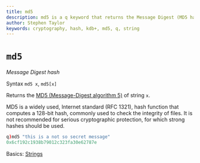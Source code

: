 ```yaml
---
title: md5
description: md5 is a q keyword that returns the Message Digest (MD5 hash) of a string.
author: Stephen Taylor
keywords: cryptography, hash, kdb+, md5, q, string
---
```

# `md5`

_Message Digest hash_



Syntax `md5 x`, `md5[x]` 

Returns the [MD5 (Message-Digest algorithm 5)](https://en.wikipedia.org/wiki/MD5) of string `x`. 

MD5 is a widely used, Internet standard (RFC 1321), hash function that computes a 128-bit hash, commonly used to check the integrity of files. It is not recommended for serious cryptographic protection, for which strong hashes should be used.
```q
q)md5 "this is a not so secret message"
0x6cf192c1938b79012c323fa30e62787e
```


<i class="far fa-hand-point-right"></i> 
Basics: [Strings](../basics/strings.md)